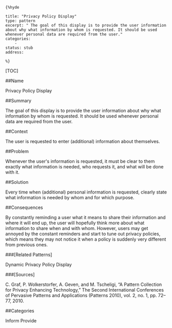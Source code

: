     {%hyde

    title: "Privacy Policy Display"
    type: pattern
    excerpt: " The goal of this display is to provide the user information about why what information by whom is requested. It should be used whenever personal data are required from the user."
    categories:
        - 
    status: stub
    address:

    %}

[TOC]


##Name
<!--Primary name the pattern is known by.-->

Privacy Policy Display

<!--###[Also Known As]-->
<!-- All other names the pattern is known by.-->



##Summary
<!-- One short paragraph summarising the pattern.-->

 The goal of this display is to provide the user information about why what information by whom is requested. It should be used whenever personal data are required from the user.

##Context
<!-- The situations in which the pattern may apply.-->

The user is requested to enter (additional) information about themselves.

##Problem
<!-- The problem a pattern addresses, including a list of forces describing why a problem might be difficult to solve.-->

Whenever the user's information is requested, it must be clear to them exactly what information is needed, who requests it, and what will be done with it.

##Solution
<!-- A concise description of how the pattern addresses the problem.-->

Every time when (additional) personal information is requested, clearly state what information is needed by whom and for which purpose.

<!--###[Structure]-->
<!--A detailed specification of the structural aspects of the pattern. A class diagram if applicable.-->



<!--###[Implementation]-->
<!--Guidelines for implementing the pattern; code fragments; suggested PETS; policy fragments.-->



##Consequences
<!--The advantages (benefits) and disadvantages (liabilities) of applying the pattern.-->

By constantly reminding a user what it means to share their information and where it will end up, the user will hopefully think more about what information to share when and with whom. However, users may get annoyed by the constant reminders and start to tune out privacy policies, which means they may not notice it when a policy is suddenly very different from previous ones.

<!--###[Constraints]-->
<!-- limitations as a consequence of applying the pattern.-->



<!--##Examples-->
<!--Motivational example to see how the pattern is applied.-->



<!--###[Known Uses]-->
<!-- Pointers to various applications of the pattern.-->



<!--##See Also-->
<!-- Any pointers to relevant information, not contained in the subfields below.-->



###[Related Patterns]
<!-- Supporting and conflicting patterns-->

Dynamic Privacy Policy Display

###[Sources]
<!-- References to the original source of the pattern.-->

C. Graf, P. Wolkerstorfer, A. Geven, and M. Tscheligi, “A Pattern Collection for Privacy Enhancing Technology,” The Second International Conferences of Pervasive Patterns and Applications (Patterns 2010), vol. 2, no. 1, pp. 72–77, 2010.

<!--##General Comments-->
<!-- Separate discussion on the pattern.-->



##Categories
<!-- Placeholder for future agreed upon categories as per collaboration's evaluation.-->
Inform
Provide

<!--##Tags-->
<!-- User definable descriptors for additional correlation.-->




